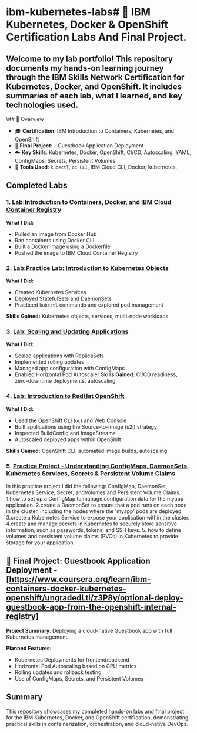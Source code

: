 # ibm-kubernetes-labs# 🐳 IBM Kubernetes, Docker & OpenShift Certification Labs And Final Project.

Welcome to my lab portfolio! This repository documents my hands-on learning journey through the **IBM Skills Network Certification** for Kubernetes, Docker, and OpenShift. It includes summaries of each lab, what I learned, and key technologies used. 
--
\\## 🧠 Overview

- 🎓 **Certification**: IBM Introduction to Containers, Kubernetes, and OpenShift
- 📅 **Final Project**: – Guestbook Application Deployment
- ☁️ **Key Skills**: Kubernetes, Docker, OpenShift, CI/CD, Autoscaling, YAML, ConfigMaps, Secrets, Persistent Volumes
- 🔧 **Tools Used**: `kubectl`, `oc CLI`, IBM Cloud CLI, Docker, kubernetes.

## Completed Labs

### 1. [Lab:Introduction to Containers, Docker, and IBM Cloud Container Registry](https://www.coursera.org/learn/ibm-containers-docker-kubernetes-openshift/ungradedLti/kgtxc/lab-introduction-to-containers-docker-and-ibm-cloud-container-registry)

**What I Did:**
- Pulled an image from Docker Hub
- Ran containers using Docker CLI
- Built a Docker image using a Dockerfile
- Pushed the image to IBM Cloud Container Registry

### 2. [Lab:Practice Lab: Introduction to Kubernetes Objects](https://www.coursera.org/learn/ibm-containers-docker-kubernetes-openshift/ungradedLti/CFJWM/practice-lab-introduction-to-kubernetes-objects)  

**What I Did:**
- Created Kubernetes Services
- Deployed StatefulSets and DaemonSets
- Practiced `kubectl` commands and explored pod management

**Skills Gained:** Kubernetes objects, services, multi-node workloads

### 3. [Lab: Scaling and Updating Applications](https://www.coursera.org/learn/ibm-containers-docker-kubernetes-openshift/ungradedLti/SMHuo/hands-on-lab-scaling-and-updating-applications)
**What I Did:**
- Scaled applications with ReplicaSets
- Implemented rolling updates
- Managed app configuration with ConfigMaps
- Enabled Horizontal Pod Autoscaler
**Skills Gained:** CI/CD readiness, zero-downtime deployments, autoscaling

### 4. [Lab: Introduction to RedHat OpenShift](https://www.coursera.org/learn/ibm-containers-docker-kubernetes-openshift/ungradedLti/Hz976/lab-introduction-to-openshift)  
**What I Did:**
- Used the OpenShift CLI (`oc`) and Web Console
- Built applications using the Source-to-Image (s2i) strategy
- Inspected BuildConfig and ImageStreams
- Autoscaled deployed apps within OpenShift

**Skills Gained:** OpenShift CLI, automated image builds, autoscaling

### 5. [Practice Project - Understanding ConfigMaps, DaemonSets, Kubernetes Services, Secrets & Persistent Volume Claims](https://www.coursera.org/learn/ibm-containers-docker-kubernetes-openshift/ungradedLti/CiM7w/practice-project-understanding-configmaps-daemonsets-kubernetes-services-secrets)  
In this practice project I did the following: ConfigMap, DaemonSet, Kubernetes Service, Secret, andVolumes and Persistent Volume Claims.
1.how to set up a ConfigMap to manage configuration data for the myapp application.
2.create a DaemonSet to ensure that a pod runs on each node in the cluster, including the nodes where the 'myapp' pods are deployed.
3.create a Kubernetes Service to expose your application within the cluster.
4.create and manage secrets in Kubernetes to securely store sensitive information, such as passwords, tokens, and SSH keys.
5. how to define volumes and persistent volume claims (PVCs) in Kubernetes to provide storage for your application.

## 🚀 Final Project: Guestbook Application Deployment - [https://www.coursera.org/learn/ibm-containers-docker-kubernetes-openshift/ungradedLti/z3P8y/optional-deploy-guestbook-app-from-the-openshift-internal-registry]

**Project Summary**:
Deploying a cloud-native Guestbook app with full Kubernetes management.

**Planned Features:**
- Kubernetes Deployments for frontend/backend
- Horizontal Pod Autoscaling based on CPU metrics
- Rolling updates and rollback testing
- Use of ConfigMaps, Secrets, and Persistent Volumes
## Summary
This repository showcases my completed hands-on labs and final project for the IBM Kubernetes, Docker, and OpenShift certification, demonstrating practical skills in containerization, orchestration, and cloud-native DevOps.
